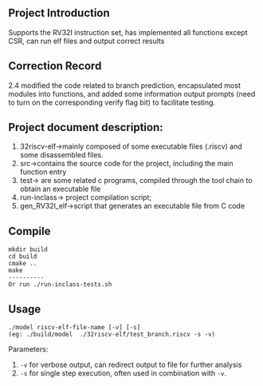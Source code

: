 ## Project Introduction

Supports the RV32I instruction set, has implemented all functions except CSR, can run elf files and output correct results

## Correction Record

2.4 modified the code related to branch prediction, encapsulated most modules into functions, and added some information output prompts (need to turn on the corresponding verify flag bit) to facilitate testing.

## Project document description:

1. 32riscv-elf->mainly composed of some executable files (.riscv) and some disassembled files.
2. src->contains the source code for the project, including the main function entry
3. test-> are some related c programs, compiled through the tool chain to obtain an executable file
4. run-inclass-> project compilation script; 
5. gen_RV32I_elf->script that generates an executable file from C code 

## Compile

```
mkdir build
cd build
cmake ..
make
----------
Or run ./run-inclass-tests.sh
```

## Usage

```
./model riscv-elf-file-name [-v] [-s]  
(eg: ./build/model  ./32riscv-elf/test_branch.riscv -s -v)
```
Parameters:

1. `-v` for verbose output, can redirect output to file for further analysis
2. `-s` for single step execution, often used in combination with `-v`.
